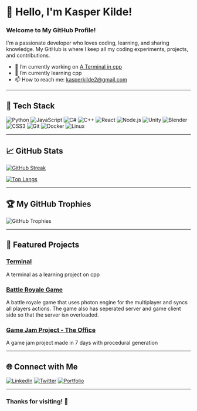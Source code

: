# 👋 Hello, I'm Kasper Kilde!

### Welcome to My GitHub Profile!

I'm a passionate developer who loves coding, learning, and sharing knowledge. My GitHub is where I keep all my coding experiments, projects, and contributions.

- 🔭 I’m currently working on [A Terminal in cpp](https://github.com/kaskil12/TerminalStudio)
- 🌱 I’m currently learning cpp
- 📫 How to reach me: kasperkilde2@gmail.com
---

## 🚀 Tech Stack

![Python](https://img.shields.io/badge/Python-3776AB?style=for-the-badge&logo=python&logoColor=white)
![JavaScript](https://img.shields.io/badge/JavaScript-F7DF1E?style=for-the-badge&logo=javascript&logoColor=black)
![C#](https://img.shields.io/badge/C%23-239120?style=for-the-badge&logo=c-sharp&logoColor=white)
![C++](https://img.shields.io/badge/C%2B%2B-00599C?style=for-the-badge&logo=c%2B%2B&logoColor=white)
![React](https://img.shields.io/badge/React-20232A?style=for-the-badge&logo=react&logoColor=61DAFB)
![Node.js](https://img.shields.io/badge/Node.js-43853D?style=for-the-badge&logo=node-dot-js&logoColor=white)
![Unity](https://img.shields.io/badge/Unity-100000?style=for-the-badge&logo=unity&logoColor=white)
![Blender](https://img.shields.io/badge/Blender-F5792A?style=for-the-badge&logo=blender&logoColor=white)
![CSS3](https://img.shields.io/badge/CSS3-1572B6?style=for-the-badge&logo=css3&logoColor=white)
![Git](https://img.shields.io/badge/Git-F05032?style=for-the-badge&logo=git&logoColor=white)
![Docker](https://img.shields.io/badge/Docker-2496ED?style=for-the-badge&logo=docker&logoColor=white)
![Linux](https://img.shields.io/badge/Linux-FCC624?style=for-the-badge&logo=linux&logoColor=black)

---

## 📈 GitHub Stats

[![GitHub Streak](https://streak-stats.demolab.com/?user=kaskil12&theme=transparent)](https://git.io/streak-stats)

[![Top Langs](https://github-readme-stats.vercel.app/api/top-langs/?username=kaskil12&theme=transparent&langs_count=8&size_weight=0.5&count_weight=0.5&hide=ShaderLab,HLSL,TeX,Mathematica)](https://github.com/anuraghazra/github-readme-stats)

---

## 🏆 My GitHub Trophies

![GitHub Trophies](https://github-profile-trophy.vercel.app/?username=kaskil12&theme=gruvbox&no-frame=true&no-bg=true&margin-w=15)

---

## 🌟 Featured Projects

### [Terminal]([https://github.com/yourusername/project1](https://github.com/kaskil12/TerminalStudio))
A terminal as a learning project on cpp

### [Battle Royale Game]([https://github.com/yourusername/project2](https://github.com/kaskil12/BattleRoyale))
A battle royale game that uses photon engine for the multiplayer and syncs all players actions. The game also has seperated server and game client side so that the server isn overloaded.

### [Game Jam Project - The Office]([https://github.com/yourusername/project3](https://github.com/kaskil12/BrackeysGameJam))
A game jam project made in 7 days with procedural generation

---

## 🌐 Connect with Me

[![LinkedIn](https://img.shields.io/badge/LinkedIn-%230077B5.svg?style=for-the-badge&logo=linkedin&logoColor=white)](https://linkedin.com/in/kasperkilde)
[![Twitter](https://img.shields.io/badge/Twitter-%231DA1F2.svg?style=for-the-badge&logo=twitter&logoColor=white)](https://twitter.com/kaskil)
[![Portfolio](https://img.shields.io/badge/Portfolio-%23000000.svg?style=for-the-badge&logo=firefox&logoColor=#FF7139)](https://kasperkilde.no)

---

### Thanks for visiting! 🚀
